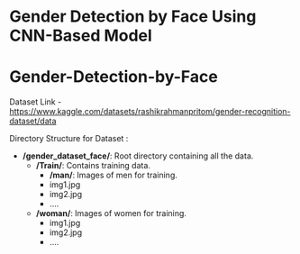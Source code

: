 # Gender Detection by Face Using CNN-Based Model
# Gender-Detection-by-Face
 Dataset Link - https://www.kaggle.com/datasets/rashikrahmanpritom/gender-recognition-dataset/data

Directory Structure for Dataset :

- **/gender_dataset_face/**: Root directory containing all the data.
  - **/Train/**: Contains training data.
    - **/man/**: Images of men for training.
    - img1.jpg
    - img2.jpg
    - ....
  - **/woman/**: Images of women for training.
    - img1.jpg
    - img2.jpg
    - ....


